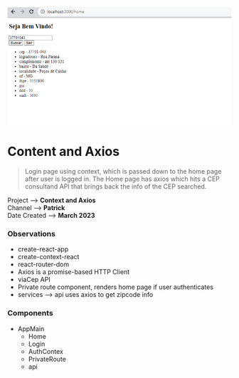 <img src="image.png" alt="Alt text" width="600">

# Content and Axios

> Login page using context, which is passed down to the home page after user is logged in. The Home page has axios which hits a CEP consultand API that brings back the info of the CEP searched.

Project --> **Context and Axios**<br>
Channel --> **Patrick**<br>
Date Created --> **March 2023**

### Observations

-  create-react-app
-  create-context-react
-  react-router-dom
-  Axios is a promise-based HTTP Client
-  viaCep API
-  Private route component, renders home page if user authenticates
-  services --> api uses axios to get zipcode info

### Components

-  AppMain
   -  Home
   -  Login
   -  AuthContex
   -  PrivateRoute
   -  api
